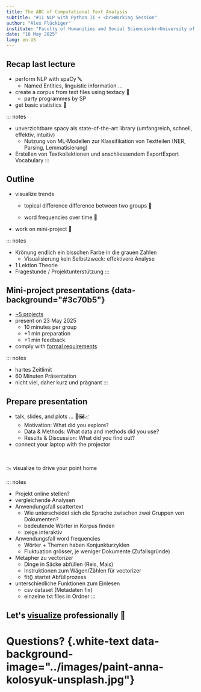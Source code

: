 ```yaml
---
title: The ABC of Computational Text Analysis
subtitle: "#11 NLP with Python II + <br>Working Session"
author: "Alex Flückiger"
institute: "Faculty of Humanities and Social Sciences<br>University of Lucerne" 
date: "16 May 2025"
lang: en-US
---
```


## Recap last lecture

-   perform NLP with spaCy 🔤
    -   Named Entities, linguistic information ...
-   create a corpus from text files using textacy 📑
    -   party programmes by SP
-   get basic statistics 🧮

::: notes
-   unverzichtbare spacy als state-of-the-art library (umfangreich, schnell, effektiv, intuitiv)
    -   Nutzung von ML-Modellen zur Klassifikation von Textteilen (NER, Parsing, Lemmatisierung)
-   Erstellen von Textkollektionen und anschliessendem ExportExport Vocabulary
:::

## Outline

-   visualize trends

    -   topical difference difference between two groups 👥

    -   word frequencies over time 🎨

-   work on mini-project 🏁

::: notes
-   Krönung endlich ein bisschen Farbe in die grauen Zahlen
    -   Visualisierung kein Selbstzweck: effektivere Analyse
-   1 Lektion Theorie
-   Fragestunde / Projektunterstützung
:::

## Mini-project presentations {data-background="#3c70b5"}

-   [\~5 projects](https://docs.google.com/spreadsheets/d/1e91Eaj9U-9sNV1p3o7djPgrAR_mixWr_0GNrp6j37kQ/edit#gid=0)
-   present on 23 May 2025
    -   10 minutes per group
    -   +1 min preparation
    -   +1 min feedback
-   comply with [formal requirements](https://aflueckiger.github.io/KED2025/lectures/html/ked2024_08.html#/mini-project)

::: notes
-   hartes Zeitlimit
-   60 Minuten Präsentation
-   nicht viel, daher kurz und prägnant
:::

## Prepare presentation

-   talk, slides, and plots ... 📣🖼️📈
    -   Motivation: What did you explore?
    -   Data & Methods: What data and methods did you use?
    -   Results & Discussion: What did you find out?
-   connect your laptop with the projector

<br>

📉 visualize to drive your point home

::: notes
-   Projekt online stellen?
-   vergleichende Analysen
-   Anwendungsfall scattertext
    -   Wie unterscheidet sich die Sprache zwischen zwei Gruppen von Dokumenten?
    -   bedeutende Wörter in Korpus finden
    -   zeige interaktiv
-   Anwendungsfall word frequencies
    -   Wörter + Themen haben Konjunkturzyklen
    -   Fluktuation grösser, je weniger Dokumente (Zufallsgründe)
-   Metapher zu vectorizer
    -   Dinge in Säcke abfüllen (Reis, Mais)
    -   Instruktionen zum Wägen/Zählen für vectorizer
    -   fit() startet Abfüllprozess
-   unterschiedliche Funktionen zum Einlesen
    -   csv dataset (Metadaten fix)
    -   einzelne txt files in Ordner
:::

## Let's [visualize](https://github.com/aflueckiger/KED2025/blob/main/ked2024/materials/code/ked2024_10.ipynb) professionally 🎨

# Questions? {.white-text data-background-image="../images/paint-anna-kolosyuk-unsplash.jpg"}